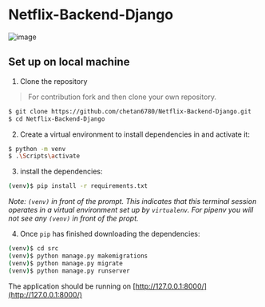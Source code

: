 # Netflix-Backend-Django

![image](https://user-images.githubusercontent.com/62825092/133116839-17201a14-a2c2-4c59-b2e5-1a2a8f4904f7.png)
## Set up on local machine

1. Clone the repository
> For contribution fork and then clone your own repository.

```sh
$ git clone https://github.com/chetan6780/Netflix-Backend-Django.git
$ cd Netflix-Backend-Django
```

2. Create a virtual environment to install dependencies in and activate it:

```sh
$ python -m venv
$ .\Scripts\activate
```

3. install the dependencies:

```sh
(venv)$ pip install -r requirements.txt
```
*Note: `(venv)` in front of the prompt. This indicates that this terminal
session operates in a virtual environment set up by `virtualenv`.
For pipenv you will not see any `(venv)` in front of the propt.*

4. Once `pip` has finished downloading the dependencies:
```sh
(venv)$ cd src
(venv)$ python manage.py makemigrations
(venv)$ python manage.py migrate
(venv)$ python manage.py runserver
```
The application should be running on [http://127.0.0.1:8000/](http://127.0.0.1:8000/)


